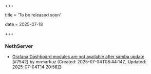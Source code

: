 +++

title = 'To be released soon'

date = 2025-07-18

+++

### NethServer

- [Grafana Dashboard modules are not available after samba update](https://github.com/NethServer/dev/issues/7542) (#7542) by mrmarkuz (Created: 2025-07-04T08:44:14Z, Updated: 2025-07-04T14:20:56Z)

